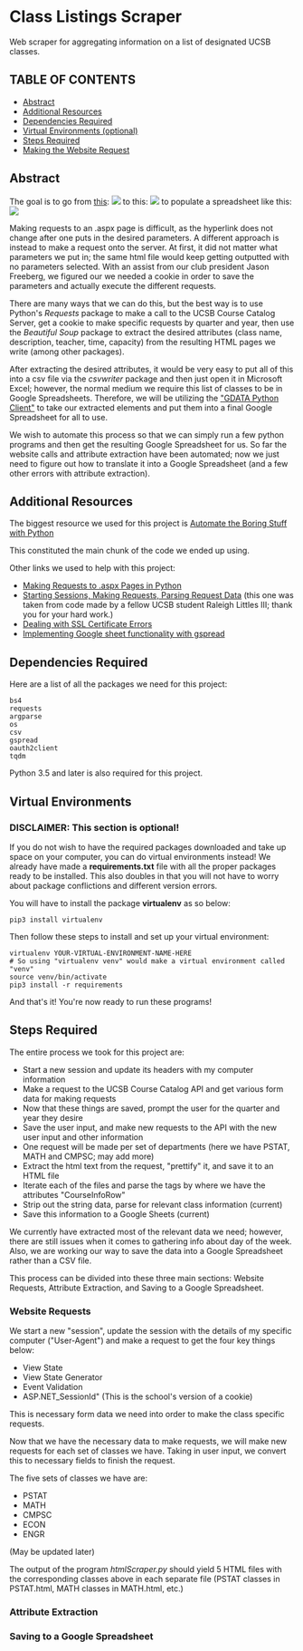 # Class Listings Scraper
Web scraper for aggregating information on a list of designated UCSB classes.

## TABLE OF CONTENTS

* [Abstract](##Abstract)
* [Additional Resources](##Additional-Resources)
* [Dependencies Required](##Dependencies-Required)
* [Virtual Environments (optional)](##Virtual-Environments)
* [Steps Required](##Steps-Required)
* [Making the Website Request](##Website-Requests)

## Abstract
The goal is to go from [this](https://my.sa.ucsb.edu/public/curriculum/coursesearch.aspx):
![](images/step1.png)
to this:
![](images/step2.png)
to populate a spreadsheet like this:
![](images/goal.png)

Making requests to an .aspx page is difficult, as the hyperlink does not change after one puts in the desired parameters. A different approach is instead to make a request onto the server. At first, it did not matter what parameters we put in; the same html file would keep getting outputted with no parameters selected. With an assist from our club president Jason Freeberg, we figured our we needed a cookie in order to save the parameters and actually execute the different requests.

There are many ways that we can do this, but the best way is to use Python's *Requests* package to make a call to the UCSB Course Catalog Server, get a cookie to make specific requests by quarter and year, then use the *Beautiful Soup* package to extract the desired attributes (class name, description, teacher, time, capacity) from the resulting HTML pages we write (among other packages).

After extracting the desired attributes, it would be very easy to put all of this into a csv file via the *csvwriter* package and then just open it in Microsoft Excel; however, the normal medium we require this list of classes to be in Google Spreadsheets. Therefore, we will be utilizing the ["GDATA Python Client"](http://nirvanatikku.tumblr.com/post/61232391054/inserting-rows-into-a-google-spreadsheet-with) to take our extracted elements and put them into a final Google Spreadsheet for all to use.

We wish to automate this process so that we can simply run a few python programs and then get the resulting Google Spreadsheet for us. So far the website calls and attribute extraction have been automated; now we just need to figure out how to translate it into a Google Spreadsheet (and a few other errors with attribute extraction).



## Additional Resources

The biggest resource we used for this project is [Automate the Boring Stuff with Python](https://github.com/mussaimo/aquarius/blob/master/epub/Automate-the-Boring-Stuff-with-Python.pdf)

This constituted the main chunk of the code we ended up using.

Other links we used to help with this project:
+ [Making Requests to .aspx Pages in Python](http://stackoverflow.com/questions/1480356/how-to-submit-query-to-aspx-page-in-python)
+ [Starting Sessions, Making Requests, Parsing Request Data](https://github.com/hgielar/GOLD-schedule-exporter/blob/master/GOLD_Schedule_Tracker.py) (this one was taken from code made by a fellow UCSB student Raleigh Littles III; thank you for your hard work.)
+ [Dealing with SSL Certificate Errors](http://stackoverflow.com/questions/42098126/mac-osx-python-ssl-sslerror-ssl-certificate-verify-failed-certificate-verify)
+ [Implementing Google sheet functionality with gspread](https://github.com/burnash/gspread)


## Dependencies Required

Here are a list of all the packages we need for this project:

```
bs4
requests
argparse
os
csv
gspread
oauth2client
tqdm
```

Python 3.5 and later is also required for this project.

## Virtual Environments

### DISCLAIMER: This section is optional!

If you do not wish to have the required packages downloaded and take up space on your computer, you can do virtual environments instead! We already have made a **requirements.txt** file with all the proper packages ready to be installed. This also doubles in that you will not have to worry about package conflictions and different version errors.

You will have to install the package **virtualenv** as so below:

```
pip3 install virtualenv
```

Then follow these steps to install and set up your virtual environment:

```
virtualenv YOUR-VIRTUAL-ENVIRONMENT-NAME-HERE
# So using "virtualenv venv" would make a virtual environment called "venv"
source venv/bin/activate
pip3 install -r requirements
```

And that's it! You're now ready to run these programs!

## Steps Required

The entire process we took for this project are:

+ Start a new session and update its headers with my computer information
+ Make a request to the UCSB Course Catalog API and get various form data for making requests
+ Now that these things are saved, prompt the user for the quarter and year they desire
+ Save the user input, and make new requests to the API with the new user input and other information
+ One request will be made per set of departments (here we have PSTAT, MATH and CMPSC; may add more)
+ Extract the html text from the request, "prettify" it, and save it to an HTML file
+ Iterate each of the files and parse the tags by where we have the attributes "CourseInfoRow"
+ Strip out the string data, parse for relevant class information (current)
+ Save this information to a Google Sheets (current)

We currently have extracted most of the relevant data we need; however, there are still issues when it comes to gathering info about day of the week. Also, we are working our way to save the data into a Google Spreadsheet rather than a CSV file.

This process can be divided into these three main sections: Website Requests, Attribute Extraction, and Saving to a Google Spreadsheet.

### Website Requests

We start a new "session", update the session with the details of my specific computer ("User-Agent") and make a request to get the four key things below:

+ View State
+ View State Generator
+ Event Validation
+ ASP.NET_SessionId" (This is the school's version of a cookie)

This is necessary form data we need into order to make the class specific requests.

Now that we have the necessary data to make requests, we will make new requests for each set of classes we have. Taking in user input, we convert this to necessary fields to finish the request.

The five sets of classes we have are:

+ PSTAT
+ MATH
+ CMPSC
+ ECON
+ ENGR

(May be updated later)

The output of the program *htmlScraper.py* should yield 5 HTML files with the corresponding classes above in each separate file (PSTAT classes in PSTAT.html, MATH classes in MATH.html, etc.)

### Attribute Extraction



### Saving to a Google Spreadsheet

